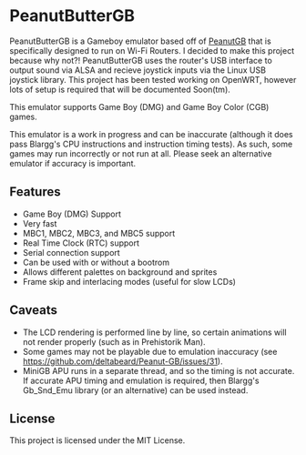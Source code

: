 # PeanutButterGB

PeanutButterGB is a Gameboy emulator based off of [PeanutGB](https://github.com/deltabeard/Peanut-GB)
that is specifically designed to run on Wi-Fi Routers. I decided to make this project because why not?!
PeanutButterGB uses the router's USB interface to output sound via ALSA and recieve joystick inputs
via the Linux USB joystick library. This project has been tested working on OpenWRT, however lots of
setup is required that will be documented Soon(tm).

This emulator supports Game Boy (DMG) and Game Boy Color (CGB) games.

This emulator is a work in progress and can be inaccurate (although it does pass
Blargg's CPU instructions and instruction timing tests). As such, some games may
run incorrectly or not run at all. Please seek an alternative emulator if
accuracy is important.

## Features

- Game Boy (DMG) Support
- Very fast
- MBC1, MBC2, MBC3, and MBC5 support
- Real Time Clock (RTC) support
- Serial connection support
- Can be used with or without a bootrom
- Allows different palettes on background and sprites
- Frame skip and interlacing modes (useful for slow LCDs)

## Caveats

- The LCD rendering is performed line by line, so certain animations will not
  render properly (such as in Prehistorik Man).
- Some games may not be playable due to emulation inaccuracy
  (see https://github.com/deltabeard/Peanut-GB/issues/31).
- MiniGB APU runs in a separate thread, and so the timing is not accurate. If
  accurate APU timing and emulation is required, then Blargg's Gb_Snd_Emu
  library (or an alternative) can be used instead.

## License

This project is licensed under the MIT License.
